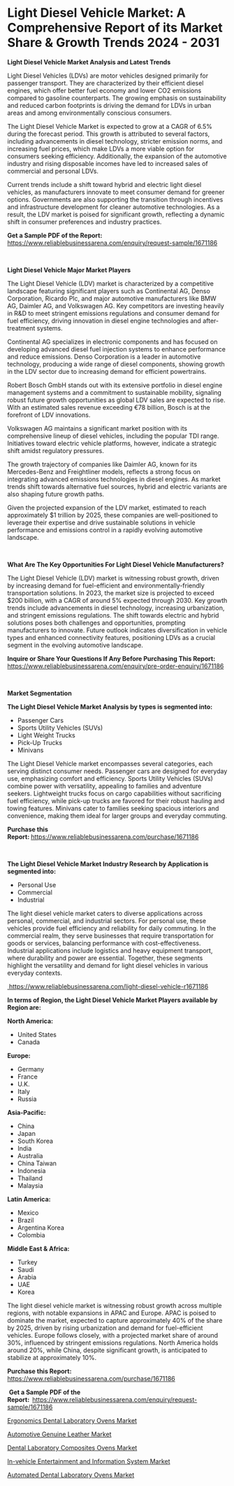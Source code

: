 <p><h1>Light Diesel Vehicle Market: A Comprehensive Report of its Market Share & Growth Trends 2024 - 2031</h1></p><p><strong>Light Diesel Vehicle Market Analysis and Latest Trends</strong></p>
<p><p>Light Diesel Vehicles (LDVs) are motor vehicles designed primarily for passenger transport. They are characterized by their efficient diesel engines, which offer better fuel economy and lower CO2 emissions compared to gasoline counterparts. The growing emphasis on sustainability and reduced carbon footprints is driving the demand for LDVs in urban areas and among environmentally conscious consumers.</p><p>The Light Diesel Vehicle Market is expected to grow at a CAGR of 6.5% during the forecast period. This growth is attributed to several factors, including advancements in diesel technology, stricter emission norms, and increasing fuel prices, which make LDVs a more viable option for consumers seeking efficiency. Additionally, the expansion of the automotive industry and rising disposable incomes have led to increased sales of commercial and personal LDVs.</p><p>Current trends include a shift toward hybrid and electric light diesel vehicles, as manufacturers innovate to meet consumer demand for greener options. Governments are also supporting the transition through incentives and infrastructure development for cleaner automotive technologies. As a result, the LDV market is poised for significant growth, reflecting a dynamic shift in consumer preferences and industry practices.</p></p>
<p><strong>Get a Sample PDF of the Report:&nbsp;</strong> <a href="https://www.reliablebusinessarena.com/enquiry/request-sample/1671186?utm_campaign=1444&utm_medium=2&utm_source=Github&utm_content=ia&utm_term=13102024&utm_id=light-diesel-vehicle">https://www.reliablebusinessarena.com/enquiry/request-sample/1671186</a></p>
<p>&nbsp;</p>
<p><strong>Light Diesel Vehicle Major Market Players</strong></p>
<p><p>The Light Diesel Vehicle (LDV) market is characterized by a competitive landscape featuring significant players such as Continental AG, Denso Corporation, Ricardo Plc, and major automotive manufacturers like BMW AG, Daimler AG, and Volkswagen AG. Key competitors are investing heavily in R&D to meet stringent emissions regulations and consumer demand for fuel efficiency, driving innovation in diesel engine technologies and after-treatment systems.</p><p>Continental AG specializes in electronic components and has focused on developing advanced diesel fuel injection systems to enhance performance and reduce emissions. Denso Corporation is a leader in automotive technology, producing a wide range of diesel components, showing growth in the LDV sector due to increasing demand for efficient powertrains.</p><p>Robert Bosch GmbH stands out with its extensive portfolio in diesel engine management systems and a commitment to sustainable mobility, signaling robust future growth opportunities as global LDV sales are expected to rise. With an estimated sales revenue exceeding €78 billion, Bosch is at the forefront of LDV innovations.</p><p>Volkswagen AG maintains a significant market position with its comprehensive lineup of diesel vehicles, including the popular TDI range. Initiatives toward electric vehicle platforms, however, indicate a strategic shift amidst regulatory pressures.</p><p>The growth trajectory of companies like Daimler AG, known for its Mercedes-Benz and Freightliner models, reflects a strong focus on integrating advanced emissions technologies in diesel engines. As market trends shift towards alternative fuel sources, hybrid and electric variants are also shaping future growth paths.</p><p>Given the projected expansion of the LDV market, estimated to reach approximately $1 trillion by 2025, these companies are well-positioned to leverage their expertise and drive sustainable solutions in vehicle performance and emissions control in a rapidly evolving automotive landscape.</p></p>
<p>&nbsp;</p>
<p><strong>What Are The Key Opportunities For Light Diesel Vehicle Manufacturers?</strong></p>
<p><p>The Light Diesel Vehicle (LDV) market is witnessing robust growth, driven by increasing demand for fuel-efficient and environmentally-friendly transportation solutions. In 2023, the market size is projected to exceed $200 billion, with a CAGR of around 5% expected through 2030. Key growth trends include advancements in diesel technology, increasing urbanization, and stringent emissions regulations. The shift towards electric and hybrid solutions poses both challenges and opportunities, prompting manufacturers to innovate. Future outlook indicates diversification in vehicle types and enhanced connectivity features, positioning LDVs as a crucial segment in the evolving automotive landscape.</p></p>
<p><strong>Inquire or Share Your Questions If Any Before Purchasing This Report:</strong> <a href="https://www.reliablebusinessarena.com/enquiry/pre-order-enquiry/1671186?utm_campaign=1444&utm_medium=2&utm_source=Github&utm_content=ia&utm_term=13102024&utm_id=light-diesel-vehicle">https://www.reliablebusinessarena.com/enquiry/pre-order-enquiry/1671186</a></p>
<p>&nbsp;</p>
<p><strong>Market Segmentation</strong></p>
<p><strong>The Light Diesel Vehicle Market Analysis by types is segmented into:</strong></p>
<p><ul><li>Passenger Cars</li><li>Sports Utility Vehicles (SUVs)</li><li>Light Weight Trucks</li><li>Pick-Up Trucks</li><li>Minivans</li></ul></p>
<p><p>The Light Diesel Vehicle market encompasses several categories, each serving distinct consumer needs. Passenger cars are designed for everyday use, emphasizing comfort and efficiency. Sports Utility Vehicles (SUVs) combine power with versatility, appealing to families and adventure seekers. Lightweight trucks focus on cargo capabilities without sacrificing fuel efficiency, while pick-up trucks are favored for their robust hauling and towing features. Minivans cater to families seeking spacious interiors and convenience, making them ideal for larger groups and everyday commuting.</p></p>
<p><strong>Purchase this Report:&nbsp;</strong><a href="https://www.reliablebusinessarena.com/purchase/1671186?utm_campaign=1444&utm_medium=2&utm_source=Github&utm_content=ia&utm_term=13102024&utm_id=light-diesel-vehicle">https://www.reliablebusinessarena.com/purchase/1671186</a></p>
<p>&nbsp;</p>
<p><strong>The Light Diesel Vehicle Market Industry Research by Application is segmented into:</strong></p>
<p><ul><li>Personal Use</li><li>Commercial</li><li>Industrial</li></ul></p>
<p><p>The light diesel vehicle market caters to diverse applications across personal, commercial, and industrial sectors. For personal use, these vehicles provide fuel efficiency and reliability for daily commuting. In the commercial realm, they serve businesses that require transportation for goods or services, balancing performance with cost-effectiveness. Industrial applications include logistics and heavy equipment transport, where durability and power are essential. Together, these segments highlight the versatility and demand for light diesel vehicles in various everyday contexts.</p></p>
<p><a href="https://www.reliablebusinessarena.com/light-diesel-vehicle-r1671186?utm_campaign=1444&utm_medium=2&utm_source=Github&utm_content=ia&utm_term=13102024&utm_id=light-diesel-vehicle">&nbsp;https://www.reliablebusinessarena.com/light-diesel-vehicle-r1671186</a></p>
<p><strong>In terms of Region, the Light Diesel Vehicle Market Players available by Region are:</strong></p>
<p>
    <p> <strong> North America: </strong>
        <ul>
            <li>United States</li>
            <li>Canada</li>
        </ul>
        </p> 
    <p> <strong> Europe: </strong>
        <ul>
            <li>Germany</li>
            <li>France</li>
            <li>U.K.</li>
            <li>Italy</li>
            <li>Russia</li>
        </ul>
        </p> 
    <p> <strong> Asia-Pacific: </strong>
        <ul>
            <li>China</li>
            <li>Japan</li>
            <li>South Korea</li>
            <li>India</li>
            <li>Australia</li>
            <li>China Taiwan</li>
            <li>Indonesia</li>
            <li>Thailand</li>
            <li>Malaysia</li>
        </ul>
        </p> 
    <p> <strong> Latin America: </strong>
        <ul>
            <li>Mexico</li>
            <li>Brazil</li>
            <li>Argentina Korea</li>
            <li>Colombia</li>
        </ul>
        </p> 
    <p> <strong> Middle East & Africa: </strong>
        <ul>
            <li>Turkey</li>
            <li>Saudi</li>
            <li>Arabia</li>
            <li>UAE</li>
            <li>Korea</li>
        </ul>
    </p>
    </p>
<p><p>The light diesel vehicle market is witnessing robust growth across multiple regions, with notable expansions in APAC and Europe. APAC is poised to dominate the market, expected to capture approximately 40% of the share by 2025, driven by rising urbanization and demand for fuel-efficient vehicles. Europe follows closely, with a projected market share of around 30%, influenced by stringent emissions regulations. North America holds around 20%, while China, despite significant growth, is anticipated to stabilize at approximately 10%.</p></p>
<p><strong>Purchase this Report: </strong><a href="https://www.reliablebusinessarena.com/purchase/1671186?utm_campaign=1444&utm_medium=2&utm_source=Github&utm_content=ia&utm_term=13102024&utm_id=light-diesel-vehicle">https://www.reliablebusinessarena.com/purchase/1671186</a></p>
<p>&nbsp;<strong>Get a Sample PDF of the Report:&nbsp;&nbsp;</strong><a href="https://www.reliablebusinessarena.com/enquiry/request-sample/1671186?utm_campaign=1444&utm_medium=2&utm_source=Github&utm_content=ia&utm_term=13102024&utm_id=light-diesel-vehicle">https://www.reliablebusinessarena.com/enquiry/request-sample/1671186</a></p>
<p><strong></strong></p>
<p><p><a href="https://www.linkedin.com/pulse/ergonomics-dental-laboratory-ovens-market-size-share-growth-snzse?utm_campaign=1444&utm_medium=2&utm_source=Github&utm_content=ia&utm_term=13102024&utm_id=light-diesel-vehicle">Ergonomics Dental Laboratory Ovens Market</a></p><p><a href="https://www.linkedin.com/pulse/global-automotive-genuine-leather-industry-analysis-report-thqxe?utm_campaign=1444&utm_medium=2&utm_source=Github&utm_content=ia&utm_term=13102024&utm_id=light-diesel-vehicle">Automotive Genuine Leather Market</a></p><p><a href="https://www.linkedin.com/pulse/comprehensive-dental-laboratory-composites-ovens-market-zikme?utm_campaign=1444&utm_medium=2&utm_source=Github&utm_content=ia&utm_term=13102024&utm_id=light-diesel-vehicle">Dental Laboratory Composites Ovens Market</a></p><p><a href="https://github.com/AshikRahman991/Market-Research-Report-List-1/blob/main/in-vehicle-entertainment-and-information-system-market.md?utm_campaign=1444&utm_medium=2&utm_source=Github&utm_content=ia&utm_term=13102024&utm_id=light-diesel-vehicle">In-vehicle Entertainment and Information System Market</a></p><p><a href="https://www.linkedin.com/pulse/evaluating-global-automated-dental-laboratory-ovens-market-tqzge?utm_campaign=1444&utm_medium=2&utm_source=Github&utm_content=ia&utm_term=13102024&utm_id=light-diesel-vehicle">Automated Dental Laboratory Ovens Market</a></p></p>